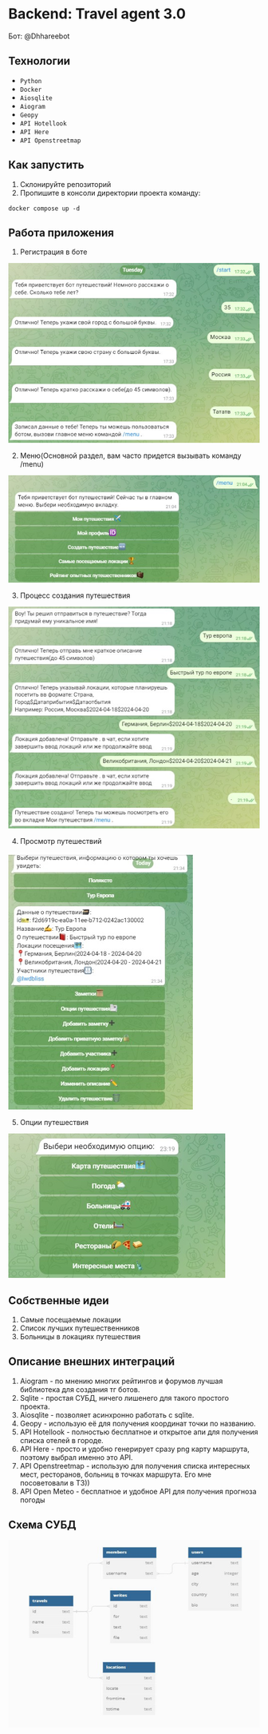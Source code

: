 # Backend: Travel agent 3.0
Бот: @Dhhareebot
## Технологии
* `Python`
* `Docker`
* `Aiosqlite`
* `Aiogram`
* `Geopy`
* `API Hotellook`
* `API Here`
* `API Openstreetmap`
## Как запустить
1. Склонируйте репозиторий
2. Пропишите в консоли директории проекта команду:
```commandline 
docker compose up -d
```
## Работа приложения
1. Регистрация в боте

![Alt text](/writes/register.jpg?raw=true)

2. Меню(Основной раздел, вам часто придется вызывать команду /menu)

![Alt text](/writes/menu.jpg?raw=true)

3. Процесс создания путешествия

![Alt text](/writes/createtravel.jpg?raw=true)

4.  Просмотр путешествий

![Alt text](/writes/Watch.jpg?raw=true)

5. Опции путешествия

![Alt text](/writes/options.jpg?raw=true)

## Собственные идеи
1. Самые посещаемые локации
2. Список лучших путешественников
3. Больницы в локациях путешествия

## Описание внешних интеграций
1. Aiogram - по мнению многих рейтингов и форумов лучшая библиотека для создания тг ботов.
2. Sqlite - простая СУБД, ничего лишенего для такого простого проекта.
3. Aiosqlite - позволяет асинхронно работать с sqlite.
4. Geopy - использую её для получения координат точки по названию.
5. API Hotellook - полностью бесплатное и открытое апи для получения списка отелей в городе.
6. API Here - просто и удобно генерирует сразу png карту маршрута, поэтому выбрал именно это API.
7. API Openstreetmap - использую для получения списка интересных мест, ресторанов, больниц в точках маршрута. Его мне посоветовали в ТЗ))
8. API Open Meteo - бесплатное и удобное API для получения прогноза погоды


## Схема СУБД
![Alt text](/writes/bdschema.jpeg?raw=true)

